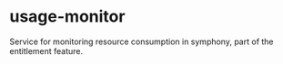 # usage-monitor

Service for monitoring resource consumption in symphony, part of the entitlement feature.
